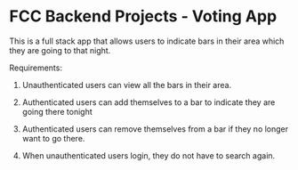 # FCC Backend Projects - Voting App

This is a full stack app that allows users to indicate bars in
their area which they are going to that night.

Requirements:

1. Unauthenticated users can view all the bars in their area.

2. Authenticated users can add themselves to a bar to indicate 
they are going there tonight

3. Authenticated users can remove themselves from a bar if they
no longer want to go there.

4. When unauthenticated users login, they do not have to search
again.